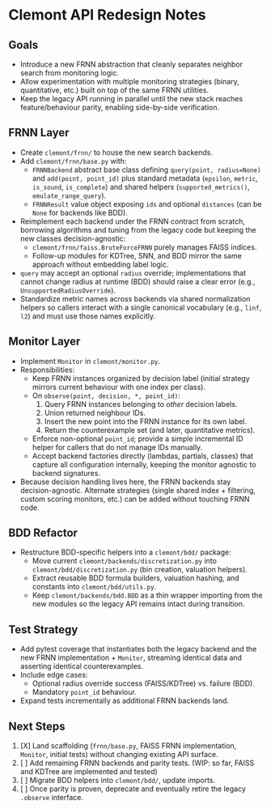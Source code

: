 # Clemont API Redesign Notes

## Goals
- Introduce a new FRNN abstraction that cleanly separates neighbor search from monitoring logic.
- Allow experimentation with multiple monitoring strategies (binary, quantitative, etc.) built on top of the same FRNN utilities.
- Keep the legacy API running in parallel until the new stack reaches feature/behaviour parity, enabling side-by-side verification.

## FRNN Layer
- Create `clemont/frnn/` to house the new search backends.
- Add `clemont/frnn/base.py` with:
  - `FRNNBackend` abstract base class defining `query(point, radius=None)` and `add(point, point_id)` plus standard metadata (`epsilon`, `metric`, `is_sound`, `is_complete`) and shared helpers (`supported_metrics()`, `emulate_range_query`).
  - `FRNNResult` value object exposing `ids` and optional `distances` (can be `None` for backends like BDD).
- Reimplement each backend under the FRNN contract from scratch, borrowing algorithms and tuning from the legacy code but keeping the new classes decision-agnostic:
  - `clemont/frnn/faiss.BruteForceFRNN` purely manages FAISS indices.
  - Follow-up modules for KDTree, SNN, and BDD mirror the same approach without embedding label logic.
- `query` may accept an optional `radius` override; implementations that cannot change radius at runtime (BDD) should raise a clear error (e.g., `UnsupportedRadiusOverride`).
- Standardize metric names across backends via shared normalization helpers so callers interact with a single canonical vocabulary (e.g., `linf`, `l2`) and must use those names explicitly.

## Monitor Layer
- Implement `Monitor` in `clemont/monitor.py`.
- Responsibilities:
  - Keep FRNN instances organized by decision label (initial strategy mirrors current behaviour with one index per class).
  - On `observe(point, decision, *, point_id)`:
    1. Query FRNN instances belonging to *other* decision labels.
    2. Union returned neighbour IDs.
    3. Insert the new point into the FRNN instance for its own label.
    4. Return the counterexample set (and later, quantitative metrics).
  - Enforce non-optional `point_id`; provide a simple incremental ID helper for callers that do not manage IDs manually.
  - Accept backend factories directly (lambdas, partials, classes) that capture all configuration internally, keeping the monitor agnostic to backend signatures.
- Because decision handling lives here, the FRNN backends stay decision-agnostic. Alternate strategies (single shared index + filtering, custom scoring monitors, etc.) can be added without touching FRNN code.

## BDD Refactor
- Restructure BDD-specific helpers into a `clemont/bdd/` package:
  - Move current `clemont/backends/discretization.py` into `clemont/bdd/discretization.py` (bin creation, valuation helpers).
  - Extract reusable BDD formula builders, valuation hashing, and constants into `clemont/bdd/utils.py`.
  - Keep `clemont/backends/bdd.BDD` as a thin wrapper importing from the new modules so the legacy API remains intact during transition.

## Test Strategy
- Add pytest coverage that instantiates both the legacy backend and the new FRNN implementation + `Monitor`, streaming identical data and asserting identical counterexamples.
- Include edge cases:
  - Optional radius override success (FAISS/KDTree) vs. failure (BDD).
  - Mandatory `point_id` behaviour.
- Expand tests incrementally as additional FRNN backends land.

## Next Steps
1. [X] Land scaffolding (`frnn/base.py`, FAISS FRNN implementation, `Monitor`, initial tests) without changing existing API surface.
2. [ ] Add remaining FRNN backends and parity tests. (WIP: so far, FAISS and KDTree are implemented and tested)
3. [ ] Migrate BDD helpers into `clemont/bdd/`, update imports.
4. [ ] Once parity is proven, deprecate and eventually retire the legacy `.observe` interface.
